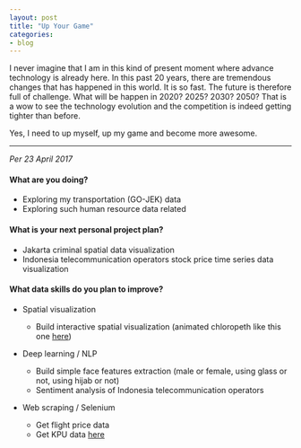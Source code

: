 ```yaml
---
layout: post
title: "Up Your Game"
categories:
- blog
---
```


I never imagine that I am in this kind of present moment where advance technology is already here. In this past 20 years, there are tremendous changes that has happened in this world. It is so fast. The future is therefore full of challenge. What will be happen in 2020? 2025? 2030? 2050? That is a wow to see the technology evolution and the competition is indeed getting tighter than before.

Yes, I need to up myself, up my game and become more awesome.

---

*Per 23 April 2017*

#### What are you doing?

* Exploring my transportation (GO-JEK) data
* Exploring such human resource data related

#### What is your next personal project plan?

* Jakarta criminal spatial data visualization
* Indonesia telecommunication operators stock price time series data visualization

#### What data skills do you plan to improve?

* Spatial visualization
	- Build interactive spatial visualization (animated chloropeth like this one [here](http://rmaps.github.io/blog/posts/animated-choropleths/))
* Deep learning / NLP
	- Build simple face features extraction (male or female, using glass or not, using hijab or not)
	- Sentiment analysis of Indonesia telecommunication operators

* Web scraping / Selenium
	- Get flight price data
	- Get KPU data [here](https://data.kpu.go.id/ss8.php)




